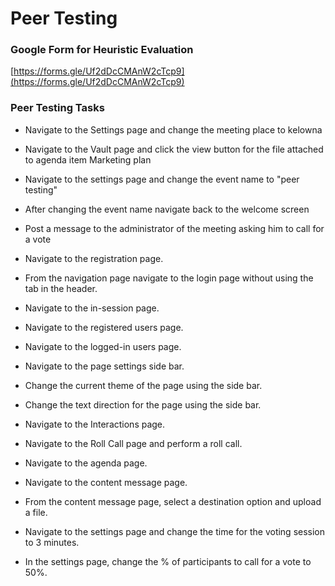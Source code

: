 # Peer Testing

### Google Form for Heuristic Evaluation
[https://forms.gle/Uf2dDcCMAnW2cTcp9](https://forms.gle/Uf2dDcCMAnW2cTcp9)

### Peer Testing Tasks

- Navigate to the Settings page and change the meeting place to kelowna
- Navigate to the Vault page and click the view button for the file attached to agenda item Marketing plan
- Navigate to the settings page and change the event name to "peer testing"
- After changing the event name navigate back to the welcome screen
- Post a message to the administrator of the meeting asking him to call for a vote

- Navigate to the registration page.
- From the navigation page navigate to the login page without using the tab in the header.
- Navigate to the in-session page.
- Navigate to the registered users page.
- Navigate to the logged-in users page.

- Navigate to the page settings side bar.
- Change the current theme of the page using the side bar.
- Change the text direction for the page using the side bar.
- Navigate to the Interactions page.
- Navigate to the Roll Call page and perform a roll call.

- Navigate to the agenda page.
- Navigate to the content message page.
- From the content message page, select a destination option and upload a file.
- Navigate to the settings page and change the time for the voting session to 3 minutes.
- In the settings page, change the % of participants to call for a vote to 50%.
